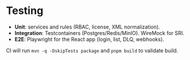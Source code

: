 # Testing

- **Unit**: services and rules (RBAC, license, XML normalization).
- **Integration**: Testcontainers (Postgres/Redis/MinIO). WireMock for SRI.
- **E2E**: Playwright for the React app (login, list, DLQ, webhooks).

CI will run `mvn -q -DskipTests package` and `pnpm build` to validate build.
